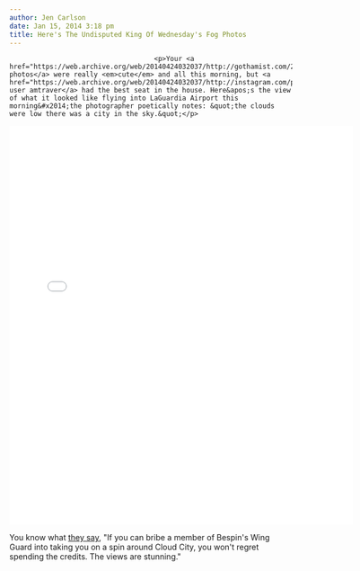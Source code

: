 ```yaml
---
author: Jen Carlson
date: Jan 15, 2014 3:18 pm
title: Here's The Undisputed King Of Wednesday's Fog Photos
---
```


	
										<p>Your <a href="https://web.archive.org/web/20140424032037/http://gothamist.com/2014/01/15/photos_video_beautiful_morning_fog.php">fog photos</a> were really <em>cute</em> and all this morning, but <a href="https://web.archive.org/web/20140424032037/http://instagram.com/p/jMO6TWmeCH/">Instagram user amtraver</a> had the best seat in the house. Here&apos;s the view of what it looked like flying into LaGuardia Airport this morning&#x2014;the photographer poetically notes: &quot;the clouds were low there was a city in the sky.&quot;</p>

<center><iframe src="//web.archive.org/web/20140424032037if_/http://instagram.com/p/jMO6TWmeCH/embed/" width="612" height="710" frameborder="0" scrolling="no" allowtransparency="true"></iframe></center>

<p>You know what <a href="https://web.archive.org/web/20140424032037/http://starwars.wikia.com/wiki/Cloud_City">they say</a>, &quot;If you can bribe a member of Bespin&apos;s Wing Guard into taking you on a spin around Cloud City, you won&apos;t regret spending the credits. The views are stunning.&quot;</p>					
										
									
				